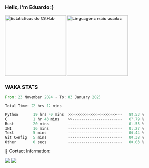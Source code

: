 <h3 align="left">  
  Hello, I'm Eduardo :)

  
</h3>

<div align="left">
  <img src="https://github-readme-stats.vercel.app/api?username=Rottschaefer&show_icons=true&include_all_commits=true&count_private=true&theme=dracula" alt="Estatísticas do GitHub" height="200px" />
  <img src="https://github-readme-stats.vercel.app/api/top-langs?username=Rottschaefer&layout=compact&langs_count=7&theme=dracula" alt="Linguagens mais usadas" height="200px" />
</div>

<h3>WAKA STATS</h3>
<!--START_SECTION:waka-->

```rust
From: 23 November 2024 - To: 03 January 2025

Total Time: 22 hrs 12 mins

Python       19 hrs 40 mins  >>>>>>>>>>>>>>>>>>>>>>---   88.53 %
C            1 hr 43 mins    >>-----------------------   07.79 %
Rust         20 mins         -------------------------   01.55 %
INI          16 mins         -------------------------   01.27 %
Text         5 mins          -------------------------   00.44 %
Git Config   5 mins          -------------------------   00.38 %
Other        0 secs          -------------------------   00.03 %
```

<!--END_SECTION:waka-->

<p align="left">
  📩 Contact Information:
</p>

<p align="left">
  <a href="mailto:rottschaefer54@gmail.com" alt="Gmail">
  <img src="https://img.shields.io/badge/-Gmail-FF0000?style=flat-square&labelColor=FF0000&logo=gmail&logoColor=white&link=rottschaefer54@gmail.com" /></a>

  <a href="https://www.linkedin.com/in/eduardo-rottschaefer/" alt="Linkedin">
  <img src="https://img.shields.io/badge/-Linkedin-0e76a8?style=flat-square&logo=Linkedin&logoColor=white&link=https://www.linkedin.com/in/eduardo-rottschaefer/" /></a>

</p>  
